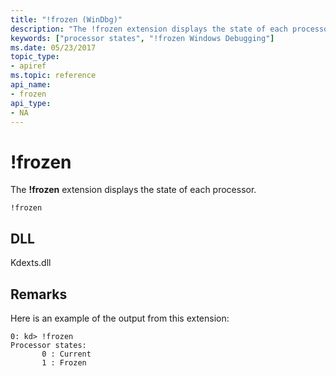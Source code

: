 ```yaml
---
title: "!frozen (WinDbg)"
description: "The !frozen extension displays the state of each processor."
keywords: ["processor states", "!frozen Windows Debugging"]
ms.date: 05/23/2017
topic_type:
- apiref
ms.topic: reference
api_name:
- frozen
api_type:
- NA
---
```


# !frozen

The **!frozen** extension displays the state of each processor.

```dbgcmd
!frozen
```

## DLL

Kdexts.dll

## Remarks

Here is an example of the output from this extension:

```dbgcmd
0: kd> !frozen
Processor states:
       0 : Current
       1 : Frozen
```

